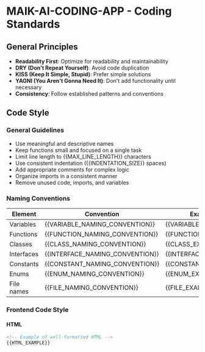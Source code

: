 # MAIK-AI-CODING-APP - Coding Standards

## General Principles

- **Readability First**: Optimize for readability and maintainability
- **DRY (Don't Repeat Yourself)**: Avoid code duplication
- **KISS (Keep It Simple, Stupid)**: Prefer simple solutions
- **YAGNI (You Aren't Gonna Need It)**: Don't add functionality until necessary
- **Consistency**: Follow established patterns and conventions

## Code Style

### General Guidelines

- Use meaningful and descriptive names
- Keep functions small and focused on a single task
- Limit line length to {{MAX_LINE_LENGTH}} characters
- Use consistent indentation ({{INDENTATION_SIZE}} spaces)
- Add appropriate comments for complex logic
- Organize imports in a consistent manner
- Remove unused code, imports, and variables

### Naming Conventions

| Element | Convention | Example |
|---------|------------|---------|
| Variables | {{VARIABLE_NAMING_CONVENTION}} | {{VARIABLE_EXAMPLE}} |
| Functions | {{FUNCTION_NAMING_CONVENTION}} | {{FUNCTION_EXAMPLE}} |
| Classes | {{CLASS_NAMING_CONVENTION}} | {{CLASS_EXAMPLE}} |
| Interfaces | {{INTERFACE_NAMING_CONVENTION}} | {{INTERFACE_EXAMPLE}} |
| Constants | {{CONSTANT_NAMING_CONVENTION}} | {{CONSTANT_EXAMPLE}} |
| Enums | {{ENUM_NAMING_CONVENTION}} | {{ENUM_EXAMPLE}} |
| File names | {{FILE_NAMING_CONVENTION}} | {{FILE_EXAMPLE}} |

### Frontend Code Style

#### HTML

```html
<!-- Example of well-formatted HTML -->
{{HTML_EXAMPLE}}
